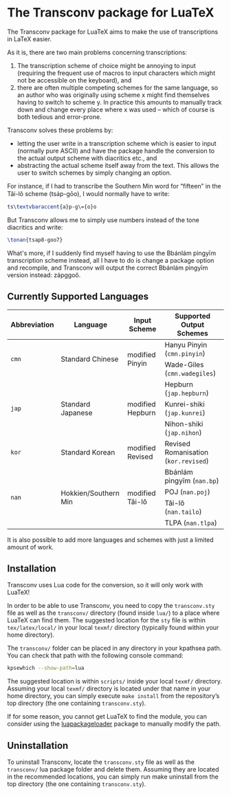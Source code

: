 # The Transconv package for LuaTeX

The Transconv package for LuaTeX aims to make the use of transcriptions in LaTeX
easier.

As it is, there are two main problems concerning transcriptions:

1. The transcription scheme of choice might be annoying to input (requiring the
   frequent use of macros to input characters which might not be accessible on
   the keyboard), and
2. there are often multiple competing schemes for the same language, so an
   author who was originally using scheme x might find themselves having to
   switch to scheme y. In practice this amounts to manually track down and
   change every place where x was used – which of course is both tedious and
   error-prone.

Transconv solves these problems by:

* letting the user write in a transcription scheme which is easier to
  input (normally pure ASCII) and have the package handle the conversion to the
  actual output scheme with diacritics etc., and
* abstracting the actual scheme itself away from the text. This allows the user
  to switch schemes by simply changing an option.

For instance, if I had to transcribe the Southern Min word for “fifteen”
in the Tâi-lô scheme (tsa&#x030D;p-gōo), I would normally have to write:

```latex
ts\textvbaraccent{a}p-g\={o}o
```

But Transconv allows me to simply use numbers instead of the tone
diacritics and write:

```latex
\tonan{tsap8-goo7}
```

What's more, if I suddenly find myself having to use the Bbánlám pìngyīm transcription
scheme instead, all I have to do is change a package option and recompile, and
Transconv will output the correct Bbánlám pìngyīm version instead: zápggoô.

## Currently Supported Languages

<table>
  <thead>
    <tr>
      <th>Abbreviation</th>
      <th>Language</th>
      <th>Input Scheme</th>
      <th>Supported Output Schemes</th>
    </tr>
  </thead>
  <tbody>
    <tr>
      <td rowspan="2"><code>cmn</code></td>
      <td rowspan="2">Standard Chinese</td>
      <td rowspan="2">modified Pinyin</td>
      <td>Hanyu Pinyin (<code>cmn.pinyin</code>)</td>
    </tr>
    <tr>
      <td>Wade-Giles (<code>cmn.wadegiles</code>)</td>
    </tr>
    <tr>
      <td rowspan="3"><code>jap</code></td>
      <td rowspan="3">Standard Japanese</td>
      <td rowspan="3">modified Hepburn</td>
      <td>Hepburn (<code>jap.hepburn</code>)</td>
    </tr>
    <tr>
      <td>Kunrei-shiki (<code>jap.kunrei</code>)</td>
    </tr>
    <tr>
      <td>Nihon-shiki (<code>jap.nihon</code>)</td>
    </tr>
    <tr>
      <td rowspan="1"><code>kor</code></td>
      <td rowspan="1">Standard Korean</td>
      <td rowspan="1">modified Revised</td>
      <td>Revised Romanisation (<code>kor.revised</code>)</td>
    </tr>
    <tr>
      <td rowspan="4"><code>nan</code></td>
      <td rowspan="4">Hokkien/Southern Min</td>
      <td rowspan="4">modified Tâi-lô</td>
      <td>Bbánlám pìngyīm (<code>nan.bp</code>)</td>
    </tr>
    <tr>
      <td>POJ (<code>nan.poj</code>)</td>
    </tr>
    <tr>
      <td>Tâi-lô (<code>nan.tailo</code>)</td>
    </tr>
    <tr>
      <td>TLPA (<code>nan.tlpa</code>)</td>
    </tr>
  </tbody>
</table>

It is also possible to add more languages and schemes with just a limited amount
of work.

## Installation

Transconv uses Lua code for the conversion, so it will only work with LuaTeX!

In order to be able to use Transconv, you need to copy the `transconv.sty` file as
well as the `transconv/` directory (found inside `lua/`) to a place where
LuaTeX can find them. The suggested location for the `sty` file is within
`tex/latex/local/` in your local `texmf/` directory (typically found within your
home directory).

The `transconv/` folder can be placed in any directory in your kpathsea path.
You can check that path with the following console command:

```bash
kpsewhich --show-path=lua
```

The suggested location is within `scripts/` inside your local `texmf/`
directory. Assuming your local `texmf/` directory is located under that name in
your home directory, you can simply execute `make install` from the repository’s
top directory (the one containing `transconv.sty`).

If for some reason, you cannot get LuaTeX to find the module, you can consider
using the <a
href="https://www.ctan.org/pkg/luapackageloader">luapackageloader</a> package to
manually modify the path.

## Uninstallation

To uninstall Transconv, locate the `transconv.sty` file as well as the
`transconv/` lua package folder and delete them. Assuming they are located in
the recommended locations, you can simply run make uninstall from the top
directory (the one containing `transconv.sty`).
